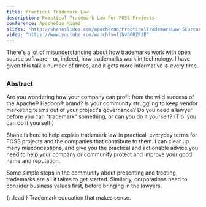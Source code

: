 ```yaml
---
title: Practical Trademark Law
description: Practical Trademark Law For FOSS Projects
conference: ApacheCon Miami
slides: "http://shaneslides.com/apachecon/PracticalTrademarkLaw-SCurcuru-ApacheConNA2017.html"
video: "https://www.youtube.com/watch?v=fiNvDG0ZR3E"
---
```


There's a lot of misunderstanding about how trademarks work with open source software - or, indeed, how trademarks work in technology.  I have given this talk a number of times, and it gets more informative :sparkle: every time.

### Abstract

Are you wondering how your company can profit from the wild success of the Apache® Hadoop® brand? Is your community struggling to keep vendor marketing teams out of your project's governance? Do you need a lawyer before you can "trademark" something, or can you do it yourself? (Tip: you can do it yourself!) 

Shane is here to help explain trademark law in practical, everyday terms for FOSS projects and the companies that contribute to them. I can clear up many misconceptions, and give you the practical and actionable advice you need to help your company or community protect and improve your good name and reputation. 

Some simple steps in the community about presenting and treating trademarks are all it takes to get started. Similarly, corporations need to consider business values first, before bringing in the lawyers. 

{: .lead }
Trademark education that makes sense.
